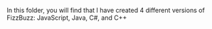 In this folder, you will find that I have created 4 different versions of FizzBuzz: JavaScript, Java, C#, and C++

